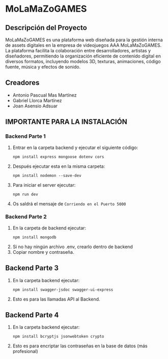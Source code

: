 # MoLaMaZoGAMES
## Descripción del Proyecto
MoLaMaZoGAMES es una plataforma web diseñada para la gestión interna de assets digitales en la empresa de videojuegos AAA MoLaMaZoGAMES. La plataforma facilita la colaboración entre desarrolladores, artistas y diseñadores, permitiendo la organización eficiente de contenido digital en diversos formatos, incluyendo modelos 3D, texturas, animaciones, código fuente, música y efectos de sonido.
## Creadores
- Antonio Pascual Mas Martínez
- Gabriel Llorca Martínez
- Joan Asensio Adsuar


## IMPORTANTE PARA LA INSTALACIÓN
### Backend Parte 1
1. Entrar en la carpeta backend y ejecutar el siguiente código:
    ```terminal
    npm install express mongoose dotenv cors
    ```
2. Después ejecutar esta en la misma carpeta:
    ```terminal
    npm install nodemon --save-dev
    ```
3. Para iniciar el server ejecutar:
    ```terminal
    npm run dev
    ```
4. Os saldrá el mensaje de `Corriendo en el Puerto 5000`


### Backend Parte 2

1. En la carpeta de backend ejecutar:
    ```terminal
    npm install mongodb
    ```
2. Si no hay ningún archivo .env, crearlo dentro de backend
3. Copiar nombre y contraseña.

## Backend Parte 3
1. En la carpeta backend ejecutar:
    ```terminal
    npm install swagger-jsdoc swagger-ui-express
    ```

2. Esto es para las llamadas API al Backend.


## Backend Parte 4
1. En la carpeta backend ejecutar:
    ```terminal
    npm install bcryptjs jsonwebtoken crypto
    ```

2. Esto es para encriptar las contraseñas en la base de datos (más profesional)